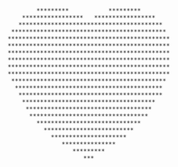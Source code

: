


                *********           *********
            *****************   *****************
           ****************************************
         *******************************************
        *********************************************
        *********************************************
        *********************************************
        *********************************************
        *********************************************
        *********************************************
         *******************************************
          *****************************************
           ****************************************
            *************************************
             ***********************************
              *********************************
                *****************************
                  *************************
                    *********************
                       ***************
                          *********
                             ***




